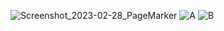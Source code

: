 ​![Screenshot_2023-02-28_PageMarker](https://user-images.githubusercontent.com/83157814/221954440-7034d68f-451e-44ed-8796-b4221f904137.png)
![A](https://user-images.githubusercontent.com/83157814/221954465-81e79c73-5994-4e89-a33a-a99f7abeb36a.jpg)
![B](https://user-images.githubusercontent.com/83157814/221954499-fc0194e0-c1e8-4de4-96c4-fc11b08bf72c.jpg)
